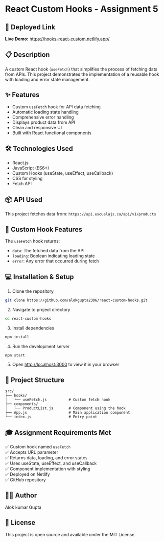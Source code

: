 # React Custom Hooks - Assignment 5

## 🚀 Deployed Link
**Live Demo:** https://hooks-react-custom.netlify.app/

## 📋 Description
A custom React hook (`useFetch`) that simplifies the process of fetching data from APIs. This project demonstrates the implementation of a reusable hook with loading and error state management.

## ✨ Features
- Custom `useFetch` hook for API data fetching
- Automatic loading state handling
- Comprehensive error handling
- Displays product data from API
- Clean and responsive UI
- Built with React functional components

## 🛠️ Technologies Used
- React.js
- JavaScript (ES6+)
- Custom Hooks (useState, useEffect, useCallback)
- CSS for styling
- Fetch API

## 📦 API Used
This project fetches data from: `https://api.escuelajs.co/api/v1/products`

## 🎯 Custom Hook Features
The `useFetch` hook returns:
- `data`: The fetched data from the API
- `loading`: Boolean indicating loading state
- `error`: Any error that occurred during fetch

## 💻 Installation & Setup

1. Clone the repository
```bash
git clone https://github.com/alokgupta2306/react-custom-hooks.git
```

2. Navigate to project directory
```bash
cd react-custom-hooks
```

3. Install dependencies
```bash
npm install
```

4. Run the development server
```bash
npm start
```

5. Open [http://localhost:3000](http://localhost:3000) to view it in your browser

## 📁 Project Structure
```
src/
├── hooks/
│   └── useFetch.js          # Custom fetch hook
├── components/
│   └── ProductList.js       # Component using the hook
├── App.js                   # Main application component
└── index.js                 # Entry point
```

## 🎓 Assignment Requirements Met
✅ Custom hook named `useFetch`  
✅ Accepts URL parameter  
✅ Returns data, loading, and error states  
✅ Uses useState, useEffect, and useCallback  
✅ Component implementation with styling  
✅ Deployed on Netlify  
✅ GitHub repository  

## 👨‍💻 Author
Alok kumar Gupta

## 📝 License
This project is open source and available under the MIT License.